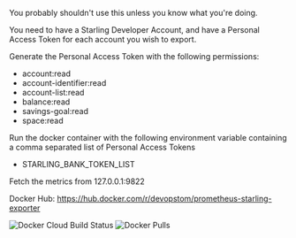 You probably shouldn't use this unless you know what you're doing. 

You need to have a Starling Developer Account, and have a Personal Access Token for each account you wish to export.

Generate the Personal Access Token with the following permissions:
* account:read
* account-identifier:read
* account-list:read
* balance:read
* savings-goal:read
* space:read

Run the docker container with the following environment variable containing a comma separated list of Personal Access Tokens
* STARLING_BANK_TOKEN_LIST

Fetch the metrics from 127.0.0.1:9822

Docker Hub: https://hub.docker.com/r/devopstom/prometheus-starling-exporter

![Docker Cloud Build Status](https://img.shields.io/docker/cloud/build/devopstom/prometheus-starling-exporter)
![Docker Pulls](https://img.shields.io/docker/pulls/devopstom/prometheus-starling-exporter)
